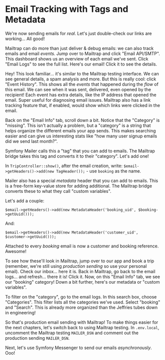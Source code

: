 # Email Tracking with Tags and Metadata

We're now sending emails for *real*. Let's just double-check
our links are working... All good!

Mailtrap can do more than just deliver & debug emails: we can also track emails and
email *events*. Jump over to Mailtrap and click "Email API/SMTP". This dashboard
shows us an overview of each email we've sent. Click "Email Logs" to see the full
list. Here's our email! Click it to see the details.

Hey! This look familiar... it's similar to the Mailtrap testing interface. We
can see general details, a spam analysis and more. But this is really cool: click
"Event History". This shows all the *events* that happened during the *flow* of this
email. We can see when it was sent, delivered, even opened by the recipient! Each
event has extra details, like the IP address that opened the email. Super useful
for diagnosing email issues. Mailtrap also has a link tracking feature that, if
enabled, would show which links were clicked in the email.

Back on the "Email Info" tab, scroll down a bit. Notice that the "Category" is "missing".
This isn't actually a problem, but a "category" is a string that helps organize
the different emails your app sends. This makes searching easier and can give us interesting
stats like "how many user signup emails did we send last month?".

Symfony Mailer calls this a "tag" that you can add to emails. The Mailtrap bridge
takes this tag and converts it to their "category". Let's add one!

In `TripController::show()`, after the email creation, write:
`$email->getHeaders()->add(new TagHeader());` - use `booking` as the name.

Mailer also has a special *metadata* header that you can add to emails. This is a
free-form key-value store for adding additional. The Mailtrap bridge
converts these to what they call "custom variables".

Let's add a couple:

`$email->getHeaders()->add(new MetadataHeader('booking_uid', $booking->getUuid()));`

And:

`$email->getHeaders()->add(new MetadataHeader('customer_uid', $customer->getUuid()));`

Attached to every *booking* email is now a customer and booking reference. Awesome!

To see how these'll look in Mailtrap, jump over to our app and book a trip (remember,
we're still using *production sending* so use your personal email). Check our inbox...
here it is. Back in Mailtrap, go back to the email logs... and refresh... there it is!
Click it. Now, on this "Email Info" tab, we see our "booking" category! Down a bit
further, here's our metadata or "custom variables".

To filter on the "category", go to the email logs. In this search box, choose
"Categories". This filter lists all the categories we've used. Select "booking" and
"Search". This is already more organized than the Jeffries tubes down in engineering!

So that's production email sending with Mailtrap! To make things easier for the next chapters,
let's switch back to using Mailtrap testing. In `.env.local`, uncomment the Mailtrap
testing `MAILER_DSN` and comment out the production sending `MAILER_DSN`.

Next, let's use Symfony Messenger to send our emails *asynchronously*. Ooo!
